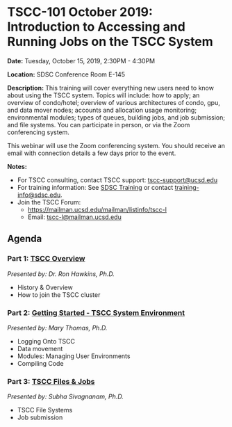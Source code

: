 # TSCC-101 October 2019: Introduction to Accessing and Running Jobs on the TSCC System

**Date:**        Tuesday, October 15, 2019, 2:30PM - 4:30PM

**Location:**    SDSC Conference Room E-145 

**Description:** 
This training will cover everything new users need to know about using the TSCC system. Topics will include: how to apply; an overview of condo/hotel; overview of various architectures of condo, gpu, and data mover nodes; accounts and allocation usage monitoring; environmental modules; types of queues, building jobs, and job submission; and file systems. You can participate in person, or via the Zoom conferencing system.

This webinar will use the Zoom conferencing system. You should receive an email with connection details a few days prior to the event. 

**Notes:**  
* For TSCC consulting, contact TSCC support: tscc-support@ucsd.edu
* For training information: See [SDSC Training](https://www.sdsc.edu/education_and_training/training.html) or contact  training-info@sdsc.edu.
* Join the TSCC Forum:  
     * https://mailman.ucsd.edu/mailman/listinfo/tscc-l 
     * Email: tscc-l@mailman.ucsd.edu

## Agenda
### Part 1: [TSCC Overview](https://github.com/sdsc-hpc-training/tscc-tutorials/tree/master/tscc-101-Oct19/1-tscc-overview) 
_Presented by: Dr. Ron Hawkins, Ph.D._
* History & Overview  
* How to join the TSCC cluster

### Part 2: [Getting Started - TSCC System Environment](https://github.com/sdsc-hpc-training/tscc-tutorials/tree/master/tscc-101-Oct19/2-tscc-getting-started) 
_Presented by: Mary Thomas, Ph.D._  
* Logging Onto TSCC
* Data movement
* Modules: Managing User Environments
* Compiling Code

### Part 3: [TSCC Files & Jobs](3-tscc-files-and-jobs) 
_Presented by: Subha Sivagnanam, Ph.D._
* TSCC File Systems
* Job submission

